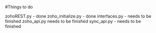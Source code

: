 #Things to do

zohoREST.py - done
zoho_initialize.py - done
interfaces.py - needs to be finished
zoho_api.py needs to be finished
sync_api.py - needs to be finished
